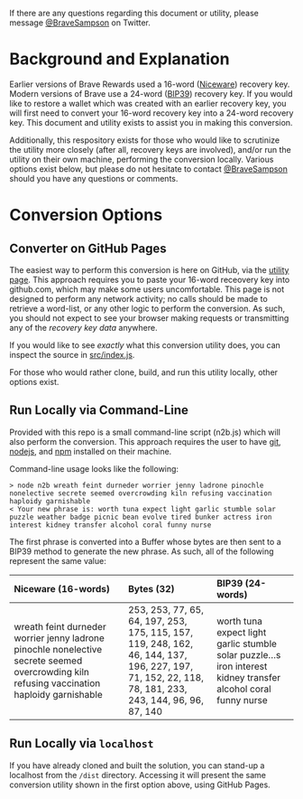 If there are any questions regarding this document or utility, please message [@BraveSampson] on Twitter.

# Background and Explanation

Earlier versions of Brave Rewards used a 16-word ([Niceware]) recovery key. Modern versions of Brave use a 24-word ([BIP39]) recovery key. If you would like to restore a wallet which was created with an earlier recovery key, you will first need to convert your 16-word recovery key into a 24-word recovery key. This document and utility exists to assist you in making this conversion.

Additionally, this respository exists for those who would like to scrutinize the utility more closely (after all, recovery keys are involved), and/or run the utility on their own machine, performing the conversion locally. Various options exist below, but please do not hesitate to contact [@BraveSampson] should you have any questions or comments.

# Conversion Options

## Converter on GitHub Pages

The easiest way to perform this conversion is here on GitHub, via the [utility page]. This approach requires you to paste your 16-word receovery key into github.com, which may make some users uncomfortable. This page is not designed to perform any network activity; no calls should be made to retrieve a word-list, or any other logic to perform the conversion. As such, you should not expect to see your browser making requests or transmitting any of the _recovery key data_ anywhere.

If you would like to see _exactly_ what this conversion utility does, you can inspect the source in [src/index.js](src/index.js).

For those who would rather clone, build, and run this utility locally, other options exist.

## Run Locally via Command-Line

Provided with this repo is a small command-line script (n2b.js) which will also perform the conversion. This approach requires the user to have [git], [nodejs], and [npm] installed on their machine.

Command-line usage looks like the following:

```
> node n2b wreath feint durneder worrier jenny ladrone pinochle nonelective secrete seemed overcrowding kiln refusing vaccination haploidy garnishable
< Your new phrase is: worth tuna expect light garlic stumble solar puzzle weather badge picnic bean evolve tired bunker actress iron interest kidney transfer alcohol coral funny nurse
```

The first phrase is converted into a Buffer whose bytes are then sent to a BIP39 method to generate the new phrase. As such, all of the following represent the same value:

| Niceware (16-words) | Bytes (32) | BIP39 (24-words) |
| :------- | :---- | :---- |
| wreath feint durneder worrier jenny ladrone pinochle nonelective secrete seemed overcrowding kiln refusing vaccination haploidy garnishable | 253, 253, 77, 65, 64, 197, 253, 175, 115, 157, 119, 248, 162, 46, 144, 137, 196, 227, 197, 71, 152, 22, 118, 78, 181, 233, 243, 144, 96, 96, 87, 140 | worth tuna expect light garlic stumble solar puzzle…s iron interest kidney transfer alcohol coral funny nurse |

## Run Locally via `localhost`

If you have already cloned and built the solution, you can stand-up a localhost from the `/dist` directory. Accessing it will present the same conversion utility shown in the first option above, using GitHub Pages.

[git]: https://git-scm.com/downloads
[nodejs]: https://nodejs.org/
[npm]: https://npmjs.com/
[brave]: https://brave.com/
[niceware]: https://github.com/diracdeltas/niceware
[bip39]: https://github.com/bitcoinjs/bip39
[@bravesampson]: https://www.twitter.com/bravesampson
[utility page]: https://jonathansampson.github.io/brave-tools/bip39-from-niceware/dist/
